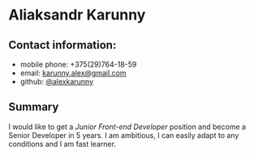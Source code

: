# Aliaksandr Karunny

## Contact information:
- mobile phone: \+375\(29\)764\-18\-59
- email: karunny.alex@gmail.com
- github: [@alexkarunny](https://github.com/alexkarunny)

## Summary
I would like to get a *Junior Front-end Developer* position and become a Senior Developer in 5 years. I am ambitious, I can easily adapt to any conditions and I am fast learner.